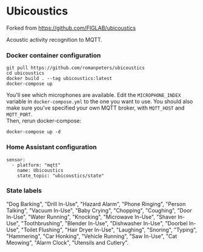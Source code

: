 # Ubicoustics
Forked from https://github.com/FIGLAB/ubicoustics

Acoustic activity recognition to MQTT.

### Docker container configuration
```
git pull https://github.com/romanpeters/ubicoustics
cd ubicoustics
docker build . --tag ubicoustics:latest
docker-compose up
```
You'll see which microphones are available.
Edit the `MICROPHONE_INDEX` variable in `docker-compose.yml` to the one you want to use. 
You should also make sure you've specified your own MQTT broker, with `MQTT_HOST` and `MQTT_PORT`.  
Then, rerun docker-compose:
```
docker-compose up -d
```

### Home Assistant configuration
```
sensor:
  - platform: "mqtt"
    name: Ubicoustics
    state_topic: "ubicoustics/state"
```

### State labels
"Dog Barking", "Drill In-Use", "Hazard Alarm", "Phone Ringing", "Person Talking", "Vacuum In-Use", "Baby Crying", "Chopping", "Coughing", "Door In-Use", "Water Running", "Knocking", "Microwave In-Use", "Shaver In-Use", "Toothbrushing", "Blender In-Use", "Dishwasher In-Use", "Doorbel In-Use", "Toilet Flushing", "Hair Dryer In-Use", "Laughing", "Snoring", "Typing", "Hammering", "Car Honking", "Vehicle Running", "Saw In-Use", "Cat Meowing", "Alarm Clock", "Utensils and Cutlery".

